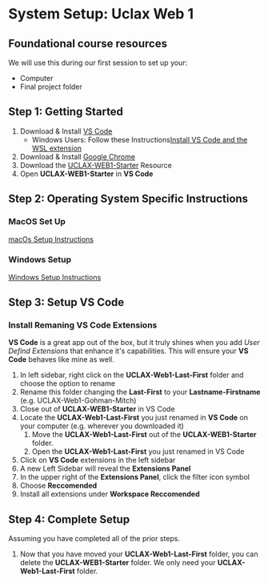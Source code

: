 # System Setup: Uclax Web 1

## Foundational course resources

We will use this during our first session to set up your:

-   Computer
-   Final project folder

## Step 1: Getting Started

1. Download & Install [VS Code](https://code.visualstudio.com/download)
    - Windows Users: Follow these Instructions<a href="https://learn.microsoft.com/en-us/windows/wsl/tutorials/wsl-vscode#install-vs-code-and-the-wsl-extension" target="VsCodeWithWSLSupport">Install VS Code and the WSL extension
      </a>
2. Download & Install [Google Chrome](https://www.google.com/chrome/)
3. Download the [UCLAX-WEB1-Starter](https://github.com/uclax-web1-winter-2023/UCLAX-Web1-Starter/archive/refs/heads/master.zip) Resource
4. Open **UCLAX-WEB1-Starter** in **VS Code**

## Step 2: Operating System Specific Instructions

### MacOS Set Up

<a href="./src/docs/macOs-Setup.md" target="macOsSpecificInstructions">macOs Setup Instructions</a>

### Windows Setup

<a href="./src/docs/Windows-Setup.md" target="winSpecificInstructions">Windows Setup Instructions</a>

## Step 3: Setup VS Code

### Install Remaning VS Code Extensions

**VS Code** is a great app out of the box, but it truly shines when you add _User Defind Extensions_ that enhance it's capabilities. This will ensure your **VS Code** behaves like mine as well.

1. In left sidebar, right click on the **UCLAX-Web1-Last-First** folder and choose the option to rename
2. Rename this folder changing the **Last-First** to your **Lastname-Firstname** (e.g. UCLAX-Web1-Gohman-Mitch)
3. Close out of **UCLAX-WEB1-Starter** in VS Code
4. Locate the **UCLAX-Web1-Last-First** you just renamed in **VS Code** on your computer (e.g. wherever you downloaded it)
    1. Move the **UCLAX-Web1-Last-First** out of the **UCLAX-WEB1-Starter** folder.
    2. Open the **UCLAX-Web1-Last-First** you just renamed in VS Code
5. Click on **VS Code** extensions in the left sidebar
6. A new Left Sidebar will reveal the **Extensions Panel**
7. In the upper right of the **Extensions Panel**, click the filter icon symbol
8. Choose **Reccomended**
9. Install all extensions under **Workspace Reccomended**

## Step 4: Complete Setup

Assuming you have completed all of the prior steps.

1. Now that you have moved your **UCLAX-Web1-Last-First** folder, you can delete the **UCLAX-WEB1-Starter** folder. We only need your **UCLAX-Web1-Last-First** folder.
